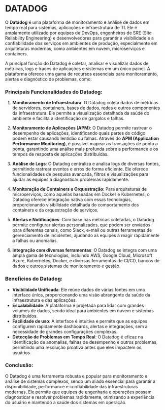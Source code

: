 # DATADOG

O **Datadog** é uma plataforma de monitoramento e análise de dados em tempo real para sistemas, aplicações e infraestrutura de TI. Ele é amplamente utilizado por equipes de DevOps, engenheiros de SRE (Site Reliability Engineering) e desenvolvedores para garantir a visibilidade e a confiabilidade dos serviços em ambientes de produção, especialmente em arquiteturas modernas, como ambientes em nuvem, microserviços e containers.

A principal função do Datadog é coletar, analisar e visualizar dados de métricas, logs e traces de aplicações e sistemas em um único painel. A plataforma oferece uma gama de recursos essenciais para monitoramento, alertas e diagnóstico de problemas, como:

### **Principais Funcionalidades do Datadog**:

1. **Monitoramento de Infraestrutura**: O Datadog coleta dados de métricas de servidores, containers, bases de dados, redes e outros componentes da infraestrutura. Ele permite a visualização detalhada da saúde do ambiente e facilita a identificação de gargalos e falhas.

2. **Monitoramento de Aplicações (APM)**: O Datadog permite rastrear o desempenho de aplicações, identificando quais partes do código podem estar causando lentidão ou falhas. Através do **APM (Application Performance Monitoring)**, é possível mapear as transações de ponta a ponta, garantindo uma análise mais profunda sobre a performance e os tempos de resposta de aplicações distribuídas.

3. **Análise de Logs**: O Datadog centraliza e analisa logs de diversas fontes, permitindo rastrear eventos e erros de forma eficiente. Ele oferece funcionalidades de pesquisa avançada, filtros e visualizações para ajudar as equipes a diagnosticar problemas rapidamente.

4. **Monitoração de Containers e Orquestração**: Para arquiteturas de microserviços, como aquelas baseadas em Docker e Kubernetes, o Datadog oferece integração nativa com essas tecnologias, proporcionando visibilidade detalhada do comportamento dos containers e da orquestração de serviços.

5. **Alertas e Notificações**: Com base nas métricas coletadas, o Datadog permite configurar alertas personalizados, que podem ser enviados para diferentes canais, como Slack, e-mail ou outras ferramentas de gerenciamento de incidentes, ajudando as equipes a reagir rapidamente a falhas ou anomalias.

6. **Integração com diversas ferramentas**: O Datadog se integra com uma ampla gama de tecnologias, incluindo AWS, Google Cloud, Microsoft Azure, Kubernetes, Docker, e diversas ferramentas de CI/CD, bancos de dados e outros sistemas de monitoramento e gestão.

### **Benefícios do Datadog**:

- **Visibilidade Unificada**: Ele reúne dados de várias fontes em uma interface única, proporcionando uma visão abrangente da saúde da infraestrutura e das aplicações.
- **Escalabilidade**: A plataforma é projetada para lidar com grandes volumes de dados, sendo ideal para ambientes em nuvem e sistemas distribuídos.
- **Facilidade de uso**: A interface é intuitiva e permite que as equipes configurem rapidamente dashboards, alertas e integrações, sem a necessidade de grandes configurações complexas.
- **Detecção de Problemas em Tempo Real**: O Datadog é eficaz na identificação de anomalias, falhas de desempenho e outros problemas, permitindo uma resolução proativa antes que eles impactem os usuários.

### **Conclusão**:
O Datadog é uma ferramenta robusta e popular para monitoramento e análise de sistemas complexos, sendo um aliado essencial para garantir a disponibilidade, performance e confiabilidade das infraestruturas modernas. Ele permite que equipes de engenharia e operações possam diagnosticar e resolver problemas rapidamente, otimizando a experiência do usuário e mantendo a saúde dos sistemas em operação.